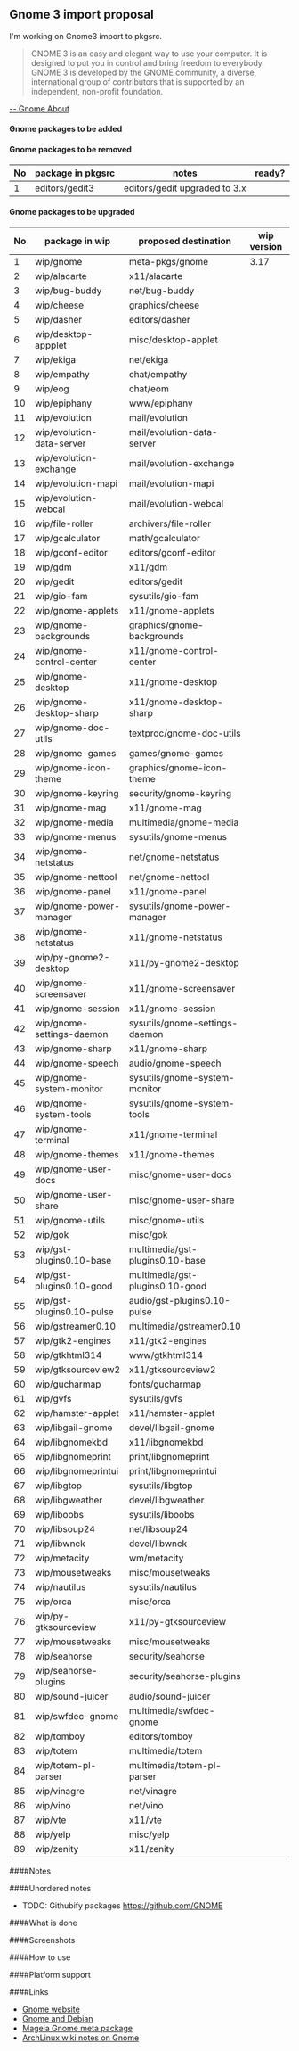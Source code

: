 ## Gnome 3 import proposal

I'm working on Gnome3 import to pkgsrc.

> GNOME 3 is an easy and elegant way to use your computer. It is designed to put you in control and bring freedom to everybody. GNOME 3 is developed by the GNOME community, a diverse, international group of contributors that is supported by an independent, non-profit foundation.

[-- Gnome About](https://www.gnome.org/)

#### Gnome packages to be added

#### Gnome packages to be removed

No | package in pkgsrc | notes | ready?
---|-------------------|-------|-------
1 | editors/gedit3 | editors/gedit upgraded to 3.x |


#### Gnome packages to be upgraded

No | package in wip | proposed destination | wip version | pkgsrc version | notes | ready?
---|----------------|----------------------|-------------|----------------|-------|-------
1 | wip/gnome | meta-pkgs/gnome | 3.17 | 2.26.2 | |
2 | wip/alacarte | x11/alacarte |  |  | |
3 | wip/bug-buddy | net/bug-buddy |  |  | |
4 | wip/cheese | graphics/cheese |  |  | |
5 | wip/dasher | editors/dasher |  |  | |
6 | wip/desktop-appplet | misc/desktop-applet |  |  | |
7 | wip/ekiga | net/ekiga |  |  | |
8 | wip/empathy | chat/empathy |  |  | |
9 | wip/eog | chat/eom |  |  | |
10 | wip/epiphany | www/epiphany |  | | |
11 | wip/evolution | mail/evolution | | | |
12 | wip/evolution-data-server | mail/evolution-data-server | | | |
13 | wip/evolution-exchange | mail/evolution-exchange | | | |
14 | wip/evolution-mapi | mail/evolution-mapi | | | |
15 | wip/evolution-webcal | mail/evolution-webcal | | | |
16 | wip/file-roller | archivers/file-roller | | | |
17 | wip/gcalculator | math/gcalculator | | | |
18 | wip/gconf-editor | editors/gconf-editor | | | |
19 | wip/gdm | x11/gdm | | | |
20 | wip/gedit | editors/gedit | | | |
21 | wip/gio-fam | sysutils/gio-fam | | | |
22 | wip/gnome-applets | x11/gnome-applets | | | |
23 | wip/gnome-backgrounds | graphics/gnome-backgrounds | | | |
24 | wip/gnome-control-center | x11/gnome-control-center | | | |
25 | wip/gnome-desktop | x11/gnome-desktop | | | |
26 | wip/gnome-desktop-sharp | x11/gnome-desktop-sharp | | | |
27 | wip/gnome-doc-utils | textproc/gnome-doc-utils | | | |
28 | wip/gnome-games | games/gnome-games | | | |
29 | wip/gnome-icon-theme | graphics/gnome-icon-theme | | | |
30 | wip/gnome-keyring | security/gnome-keyring | | | |
31 | wip/gnome-mag | x11/gnome-mag | | | |
32 | wip/gnome-media | multimedia/gnome-media | | | |
33 | wip/gnome-menus | sysutils/gnome-menus | | | |
34 | wip/gnome-netstatus | net/gnome-netstatus | | | |
35 | wip/gnome-nettool | net/gnome-nettool | | | |
36 | wip/gnome-panel | x11/gnome-panel | | | |
37 | wip/gnome-power-manager | sysutils/gnome-power-manager | | | |
38 | wip/gnome-netstatus | x11/gnome-netstatus | | | |
39 | wip/py-gnome2-desktop | x11/py-gnome2-desktop | | | |
40 | wip/gnome-screensaver | x11/gnome-screensaver | | | |
41 | wip/gnome-session | x11/gnome-session | | | |
42 | wip/gnome-settings-daemon | sysutils/gnome-settings-daemon | | | |
43 | wip/gnome-sharp | x11/gnome-sharp | | | |
44 | wip/gnome-speech | audio/gnome-speech | | | |
45 | wip/gnome-system-monitor | sysutils/gnome-system-monitor | | | |
46 | wip/gnome-system-tools | sysutils/gnome-system-tools | | | |
47 | wip/gnome-terminal | x11/gnome-terminal | | | |
48 | wip/gnome-themes | x11/gnome-themes | | | |
49 | wip/gnome-user-docs | misc/gnome-user-docs | | | |
50 | wip/gnome-user-share | misc/gnome-user-share | | | |
51 | wip/gnome-utils | misc/gnome-utils | | | |
52 | wip/gok | misc/gok | | | |
53 | wip/gst-plugins0.10-base | multimedia/gst-plugins0.10-base | | | |
54 | wip/gst-plugins0.10-good | multimedia/gst-plugins0.10-good | | | |
55 | wip/gst-plugins0.10-pulse | audio/gst-plugins0.10-pulse | | | |
56 | wip/gstreamer0.10 | multimedia/gstreamer0.10 | | | |
57 | wip/gtk2-engines | x11/gtk2-engines | | | |
58 | wip/gtkhtml314 | www/gtkhtml314 | | | |
59 | wip/gtksourceview2 | x11/gtksourceview2 | | | |
60 | wip/gucharmap | fonts/gucharmap | | | |
61 | wip/gvfs | sysutils/gvfs | | | |
62 | wip/hamster-applet | x11/hamster-applet | | | |
63 | wip/libgail-gnome | devel/libgail-gnome | | | |
64 | wip/libgnomekbd | x11/libgnomekbd | | | |
65 | wip/libgnomeprint | print/libgnomeprint | | | |
66 | wip/libgnomeprintui | print/libgnomeprintui | | | |
67 | wip/libgtop | sysutils/libgtop | | | |
68 | wip/libgweather | devel/libgweather | | | |
69 | wip/liboobs | sysutils/liboobs | | | |
70 | wip/libsoup24 | net/libsoup24 | | | |
71 | wip/libwnck | devel/libwnck | | | |
72 | wip/metacity | wm/metacity | | | |
73 | wip/mousetweaks | misc/mousetweaks | | | |
74 | wip/nautilus | sysutils/nautilus | | | |
75 | wip/orca | misc/orca | | | |
76 | wip/py-gtksourceview | x11/py-gtksourceview | | | |
77 | wip/mousetweaks | misc/mousetweaks | | | |
78 | wip/seahorse | security/seahorse | | | |
79 | wip/seahorse-plugins | security/seahorse-plugins | | | |
80 | wip/sound-juicer | audio/sound-juicer | | | |
81 | wip/swfdec-gnome | multimedia/swfdec-gnome | | | |
82 | wip/tomboy | editors/tomboy | | | |
83 | wip/totem | multimedia/totem | | | |
84 | wip/totem-pl-parser | multimedia/totem-pl-parser | | | |
85 | wip/vinagre | net/vinagre | | | |
86 | wip/vino | net/vino | | | |
87 | wip/vte | x11/vte | | | |
88 | wip/yelp | misc/yelp | | | |
89 | wip/zenity | x11/zenity | | | |


####Notes

####Unordered notes

* TODO: Githubify packages https://github.com/GNOME

####What is done

####Screenshots

####How to use

####Platform support

####Links
- [Gnome website](https://www.gnome.org)
- [Gnome and Debian](https://wiki.debian.org/Gnome)
- [Mageia Gnome meta package](https://svnweb.mageia.org/packages/cauldron/task-gnome/current/SPECS/task-gnome.spec?view=markup)
- [ArchLinux wiki notes on Gnome](https://wiki.archlinux.org/index.php/Gnome)
